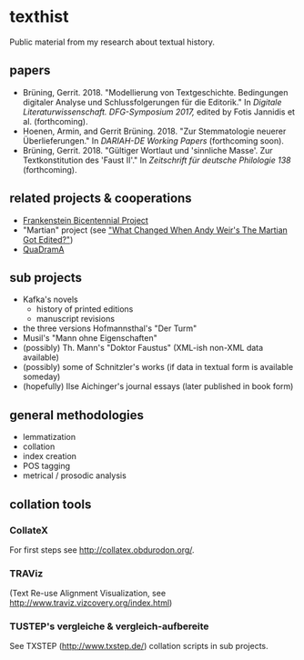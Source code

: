 # texthist

Public material from my research about textual history. 

## papers
* Brüning, Gerrit. 2018. "Modellierung von Textgeschichte. Bedingungen digitaler Analyse und Schlussfolgerungen für die Editorik." In _Digitale Literaturwissenschaft. DFG-Symposium
2017,_ edited by Fotis Jannidis et al. (forthcoming).
* Hoenen, Armin, and Gerrit Brüning. 2018. "Zur Stemmatologie neuerer Überlieferungen." In _DARIAH-DE Working Papers_ (forthcoming soon).
* Brüning, Gerrit. 2018. "Gültiger Wortlaut und 'sinnliche Masse'. Zur Textkonstitution des 'Faust II'." In _Zeitschrift für deutsche Philologie 138_ (forthcoming).

## related projects & cooperations
* [Frankenstein Bicentennial Project](http://slides.com/elisabeshero-bondar/mla_bicentfrank#/)
* "Martian" project (see ["What Changed When Andy Weir's The Martian Got Edited?"](https://dh2017.adho.org/abstracts/317/317.pdf))
* [QuaDramA](https://github.com/quadrama) 

## sub projects
* Kafka's novels
  * history of printed editions
  * manuscript revisions 
* the three versions Hofmannsthal's "Der Turm"
* Musil's "Mann ohne Eigenschaften"
* (possibly) Th. Mann's "Doktor Faustus" (XML-ish non-XML data available)
* (possibly) some of Schnitzler's works (if data in textual form is available someday)
* (hopefully) Ilse Aichinger's journal essays (later published in book form)  

## general methodologies
* lemmatization
* collation
* index creation
* POS tagging
* metrical / prosodic analysis

## collation tools

### CollateX
For first steps see http://collatex.obdurodon.org/.

### TRAViz
(Text Re-use Alignment Visualization, see http://www.traviz.vizcovery.org/index.html)

### TUSTEP's vergleiche & vergleich-aufbereite
See TXSTEP (http://www.txstep.de/) collation scripts in sub projects. 
